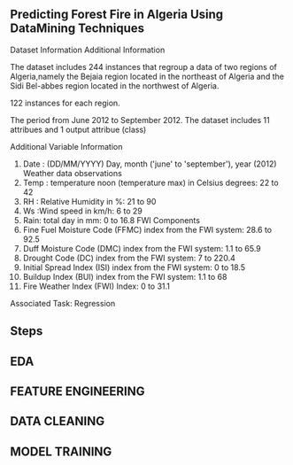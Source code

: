 ## Predicting Forest Fire in Algeria Using DataMining Techniques

Dataset Information
Additional Information

The dataset includes 244 instances that regroup a data of two regions of Algeria,namely the Bejaia region located in the northeast of Algeria and the Sidi Bel-abbes region located in the northwest of Algeria.

122 instances for each region. 

The period from June 2012 to September 2012. 
The dataset includes 11 attribues and 1 output attribue (class)

Additional Variable Information
1. Date : (DD/MM/YYYY) Day, month ('june' to 'september'), year (2012)
Weather data observations 
2. Temp : temperature noon (temperature max)  in Celsius degrees: 22 to 42
3. RH : Relative Humidity in %: 21 to 90 
4. Ws :Wind speed in km/h: 6 to 29 
5. Rain: total day in mm: 0 to 16.8
FWI Components  
6. Fine Fuel Moisture Code (FFMC) index from the FWI system: 28.6 to 92.5 
7. Duff Moisture Code (DMC) index from the FWI system: 1.1 to 65.9 
8. Drought Code (DC) index from the FWI system:  7 to 220.4
9. Initial Spread Index (ISI) index from the FWI system: 0 to 18.5 
10. Buildup Index (BUI) index from the FWI system: 1.1 to 68
11. Fire Weather Index (FWI) Index: 0 to 31.1


Associated Task: Regression

## Steps
## EDA
## FEATURE ENGINEERING
## DATA CLEANING
## MODEL TRAINING
